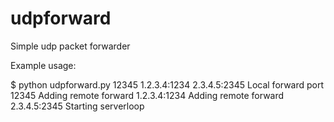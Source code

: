 # udpforward
Simple udp packet forwarder

Example usage:

$ python udpforward.py 12345 1.2.3.4:1234 2.3.4.5:2345
Local forward port 12345
Adding remote forward 1.2.3.4:1234
Adding remote forward 2.3.4.5:2345
Starting serverloop